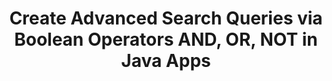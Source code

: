---
############################# Static ############################
layout: "auto-gen-gist"
draft: false
path: "search/java/boolean/msg"
otherformats: PDF DOC DOT DOCX DOCM DOTX DOTM TXT ODT OTT RTF XLS XLT XLSX XLSM XLSB XLTX XLTM XLA XLAM ODS OTS CSV TSV XML PPT PPS POT PPTX PPTM POTX POTM PPSX PPSM ODP PST OST EML EMLX ONE ZIP XHTML MHTML MD CHM EPUB  FB2 

############################# Head ############################
head_title: "Create Search Queries using Boolean Operators (AND, OR, NOT) via Java"
head_description: "Using GroupDocs.Search Java API programmers can create advanced search queries to find out documents via Boolean operators AND, OR, NOT inside their Java Apps."

############################# Header ############################
title: "Create Advanced Search Queries via Boolean Operators AND, OR, NOT  in Java Apps"
description: "GroupDocs.Search Java API enables programmers to create simple & complex search queries using Boolean operators (AND, OR, NOT) via Java APIs."

######################### Download Button #######################
button:
    enable: true

############################# About ############################
about:
    enable: true
    title: "How to Create Advanced Search Queries via Boolean Operators in Java?"
    content: |
      Boolean search is a very valuable technique that is often used by portals  and search engines to produce the more relevant results by combining keywords with operators such as AND, NOT and OR. It is a structured search process that helps consumers to get a wider range of results, or reduce the number of unrelated search results by defining limitations. GroupDocs.Search for .NET is a leading document and text parsing and searching API that empower software professionals to create fast, reliable, smart and feature-rich business software applications for documents searching as well as indexing. It has included support for many popular documents file formats such as PDF, Microsoft Office Word, Excel worksheets, PowerPoint presentations, HTML, Outlook email, Outlook MSG, PST and many more.  It has included several important search features for examining indexes  using simple, Boolean, fuzzy, regular expression and other query types to get the required data. Moreover, it is also possible to identify search queries written in a language that does not match your keyboard layout.

############################# content ############################
steps:
    enable: true
    block:
    - title_left: "Use Boolean AND Operator in Search Queries via Java"
      content_left: |
       GroupDocs.Search Java API allows software developers to add Boolean and other searches abilities inside Java application. The below Java code example demonstrates how to use Boolean "AND" Operator to create complex queries for text and object form searches inside their own Java applications. 

      title_right: "Search MSG Documents via Boolean AND Operator"
      content_right: |
         * First you need to Specify the path to the index folder & document folder.
         * Creating an index in the specified folder by calling instance of [Index](https://apireference.groupdocs.com/search/java/com.groupdocs.search/Index#Index(java.lang.String)) class
         * Indexing documents from the specified folder by calling [add](https://apireference.groupdocs.com/search/java/com.groupdocs.search/Index#add(java.lang.String)) method 
         * Search with text query by calling [Search](https://apireference.groupdocs.com/search/java/com.groupdocs.search/Index#search(com.groupdocs.search.SearchQuery)) method 
         * Creating subquery 1 and Creating subquery 2 by calling [SearchQuery](https://apireference.groupdocs.com/search/java/com.groupdocs.search/SearchQuery) class
         *  Combining subqueries into one query by calling [CreateAndQuery](https://apireference.groupdocs.com/search/java/com.groupdocs.search/SearchQuery#createAndQuery(com.groupdocs.search.SearchQuery,%20com.groupdocs.search.SearchQuery)) method 
         * Start searching and display search results
         
        
      gisthash: "e00f3c3e17fce2acf29197be6226314d"
      gistfile: "add_boolean_and_operator_java.java"

    - title_left: "Use Boolean OR Operator to Search MSG Documents"
      content_left: |
       GroupDocs.Search for Java provides complete support for searching through many popular documents formats. The Boolean OR operator helps users to search all records that encompass any of the provided search terms. The below Java code examples illustrates how to use Boolean "OR" operator in text and object form queries inside Java applications.  

      title_right: "Boolean OR Operator for Searching MSG Files"
      content_right: |
        * First you need to Specify the path to the index folder & document folder.
        * Creating an index in the specified folder by calling instance of [Index](https://apireference.groupdocs.com/search/java/com.groupdocs.search/Index#Index(java.lang.String)) class
        * Indexing documents from the specified folder by calling [add](https://apireference.groupdocs.com/search/java/com.groupdocs.search/Index#add(java.lang.String)) method 
        * Search with text query by calling [Search](https://apireference.groupdocs.com/search/java/com.groupdocs.search/Index#search(com.groupdocs.search.SearchQuery)) method 
        * Creating subquery 1 and Creating subquery 2 by calling [SearchQuery](https://apireference.groupdocs.com/search/java/com.groupdocs.search/SearchQuery) class
        *  Combining subqueries into one query by calling [CreateOrQuery](https://apireference.groupdocs.com/search/java/com.groupdocs.search/SearchQuery#createOrQuery(com.groupdocs.search.SearchQuery,%20com.groupdocs.search.SearchQuery))) method 
        * Start searching and display search results
     
      gisthash: "f9f1dde116d8239202efa798daf659aa"
      gistfile: "add_boolean_or_operator_java.java"
      
    - title_left: "Generate Complex Search Queries via Boolean Operators in Java"
      content_left: |
        GroupDocs.Search for Java fully supports combining various Boolean operators to generate complex search queries using couple of lines of java code. The below Java code examples demonstrates how developers can create complex Search without installing any 3rd party external app or tool.

      title_right: "Search MSG Documents via Complex Search Queries"
      content_right: |
        * First you need to Specify the path to the index folder & document folder.
        * Creating an index in the specified folder by calling instance of [Index](https://apireference.groupdocs.com/search/java/com.groupdocs.search/Index#Index(java.lang.String)) class
        * Indexing documents from the specified folder by calling [add](https://apireference.groupdocs.com/search/java/com.groupdocs.search/Index#add(java.lang.String)) method 
        * Search with text query by calling [Search](https://apireference.groupdocs.com/search/java/com.groupdocs.search/Index#search(com.groupdocs.search.SearchQuery)) method 
        * Search with object query and Create theoryWordQuery & relativityWordQuery by calling [createWordQuery](https://apireference.groupdocs.com/search/java/com.groupdocs.search/SearchQuery#createWordQuery(java.lang.String)) method
        *  Combining subqueries into one query by calling [CreateAndQuery](https://apireference.groupdocs.com/search/java/com.groupdocs.search/SearchQuery#createAndQuery(com.groupdocs.search.SearchQuery,%20com.groupdocs.search.SearchQuery)) method 
        * Creating einsteinWordQuery  and Creating albertWordQuery by calling [createWordQuery](https://apireference.groupdocs.com/search/java/com.groupdocs.search/SearchQuery#createWordQuery(java.lang.String)) class
        *  Combining subqueries into one query by calling [CreateOrQuery](https://apireference.groupdocs.com/search/java/com.groupdocs.search/SearchQuery#createOrQuery(com.groupdocs.search.SearchQuery,%20com.groupdocs.search.SearchQuery)) method 
        *  Creates an inverted query that will find the rest documents in an index[createNotQuery](https://apireference.groupdocs.com/search/java/com.groupdocs.search/SearchQuery#createNotQuery(com.groupdocs.search.SearchQuery)) method 
        * Start searching and display search results
     
      gisthash: "31fffc6f2c2dcd8995f6dabdbe8f460b"
      gistfile: "create_complex_queries_boolean_operator_java.java"

    - title_left: "System Requirements"
      content_left: |
        GroupDocs.Search for Java is supported on all major platforms and operating systems. For complete system requirements guide, please visit [system requirements](https://docs.groupdocs.com/search/java/system-requirements/) before executing the code below, please make sure that you have the following prerequisites installed on your system:
         * Operating Systems: Microsoft Windows, Linux, MacOS
         * Java Versions Support: J2SE 7.0 (1.7), J2SE 8.0 (1.8) or above
         * Get the latest version of GroupDocs.Search for Java APIs from GroupDocs [Repository](https://repository.groupdocs.com/repo/com/groupdocs/groupdocs-search/)
        
      title_right: "Why Use GroupDocs.Search"
      content_right: |
        * Search Index creation in memory as well as on disk.
        * Ability of indexing from a file, stream or structure.
        * Password protected documents indexing support.
        * Support for merging of several indexes.
        * Filter Document during search indexing.
        * Spell check support during the search.
        * Blended characters are fully supported
        * Combining different types of search into one search query.
        * Simple word  and regular expression searches support
        * Fully support alias replacement in search queries.

demos:
    enable: true
        

about_formats:
    enable: true


more_formats:
    enable: true


back_to_top:
    enable: true
---
